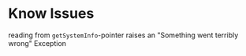 # Know Issues
reading from `getSystemInfo`-pointer raises an \"Something went terribly wrong\" Exception